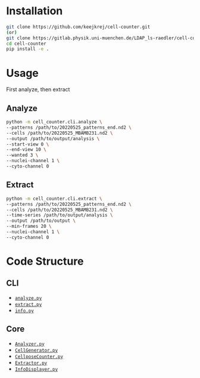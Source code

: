 # Installation

```bash
git clone https://github.com/keejkrej/cell-counter.git
(or)
git clone https://gitlab.physik.uni-muenchen.de/LDAP_ls-raedler/cell-counter.git
cd cell-counter
pip install -e .
```

# Usage

First analyze, then extract

## Analyze

```bash
python -m cell_counter.cli.analyze \
--patterns /path/to/20220525_patterns_end.nd2 \
--cells /path/to/20220525_MBAMB231.nd2 \
--output /path/to/output/analysis \
--start-view 0 \
--end-view 10 \
--wanted 3 \
--nuclei-channel 1 \
--cyto-channel 0
```

## Extract

```bash
python -m cell_counter.cli.extract \
--patterns /path/to/20220525_patterns_end.nd2 \
--cells /path/to/20220525_MBAMB231.nd2 \
--time-series /path/to/output/analysis \
--output /path/to/output \
--min-frames 20 \
--nuclei-channel 1 \
--cyto-channel 0
```

# Code Structure

## CLI

- [`analyze.py`](src/cell_counter/cli/analyze.py)
- [`extract.py`](src/cell_counter/cli/extract.py)
- [`info.py`](src/cell_counter/cli/info.py)

## Core

- [`Analyzer.py`](src/cell_counter/core/Analyzer.py)
- [`CellGenerator.py`](src/cell_counter/core/CellGenerator.py)
- [`CellposeCounter.py`](src/cell_counter/core/CellposeCounter.py)
- [`Extractor.py`](src/cell_counter/core/Extractor.py)
- [`InfoDisplayer.py`](src/cell_counter/core/InfoDisplayer.py)
